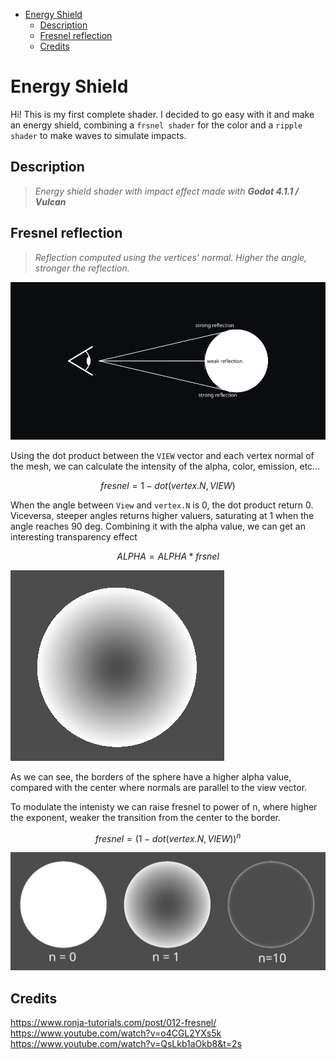 - [Energy Shield](#energy-shield)
  - [Description](#description)
  - [Fresnel reflection](#fresnel-reflection)
  - [Credits](#credits)

# Energy Shield

Hi! This is my first complete shader. I decided to go easy with it and make an energy shield, combining a `frsnel shader` for the color and a `ripple shader` to make waves to simulate impacts.

## Description

>*Energy shield shader with impact effect made with **Godot 4.1.1 / Vulcan***

## Fresnel reflection

>*Reflection computed using the vertices' normal. Higher the angle, stronger the reflection.*

![Fresnel reflection](imgs/Fresnel.png)

Using the dot product between the `VIEW` vector and each vertex normal of the mesh, we can calculate the intensity of the alpha, color, emission, etc...

$$
fresnel = 1 - dot(vertex.N, VIEW)
$$

When the angle between `View` and `vertex.N` is 0, the dot product return 0. Viceversa, steeper angles returns higher valuers, saturating at 1 when the angle reaches 90 deg. Combining it with the alpha value, we can get an interesting transparency effect

$$
ALPHA = ALPHA * frsnel
$$

![](imgs/FresnelAlpha.png)

As we can see, the borders of the sphere have a higher alpha value, compared with the center where normals are parallel to the view vector.

To modulate the intenisty we can raise fresnel to power of n, where higher the exponent, weaker the transition from the center to the border.

$$
fresnel = (1 - dot(vertex.N, VIEW))^n
$$

![Fresne Comparison](imgs/FresnelComparison.png)

## Credits

https://www.ronja-tutorials.com/post/012-fresnel/
https://www.youtube.com/watch?v=o4CGL2YXs5k
https://www.youtube.com/watch?v=QsLkb1aOkb8&t=2s